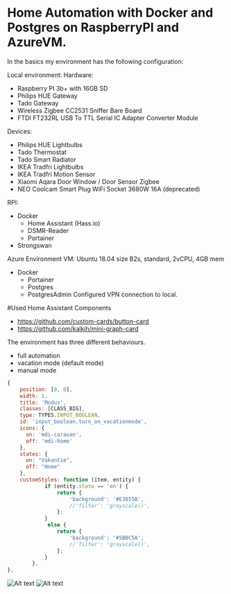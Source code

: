 # Home Automation with Docker and Postgres on RaspberryPI and AzureVM.
In the basics my environment has the following configuration:

Local environment:
Hardware:
- Raspberry PI 3b+ with 16GB SD
- Philips HUE Gateway
- Tado Gateway
- Wireless Zigbee CC2531 Sniffer Bare Board
- FTDI FT232RL USB To TTL Serial IC Adapter Converter Module 

Devices: 
- Philips HUE Lightbulbs
- Tado Thermostat
- Tado Smart Radiator
- IKEA Tradfri Lightbulbs
- IKEA Tradfri Motion Sensor
- Xiaomi Aqara Door Window / Door Sensor Zigbee 
- NEO Coolcam Smart Plug WiFi Socket 3680W 16A (deprecated)

RPI:
- Docker
  - Home Assistant (Hass.io)
  - DSMR-Reader
  - Portainer
- Strongswan 

Azure Environment
VM: Ubuntu 18.04 size B2s, standard, 2vCPU, 4GB mem
- Docker
  - Portainer
  - Postgres
  - PostgresAdmin
Configured VPN connection to local.


#Used Home Assistant Components
- https://github.com/custom-cards/button-card
- https://github.com/kalkih/mini-graph-card


The environment has three different behaviours.
- full automation
- vacation mode (default mode)
- manual mode


```javascript
{
	position: [0, 0],
	width: 1,
	title: 'Modus',
	classes: [CLASS_BIG],
	type: TYPES.INPUT_BOOLEAN,
	id: 'input_boolean.turn_on_vacationmode',
	icons: {
	  on: 'mdi-caravan',
	  off: 'mdi-home'
	},
	states: {
	  on: "Vakantie",
	  off: "Home"
	},
	customStyles: function (item, entity) {
	        if (entity.state == 'on') {
	            return {
	                'background': '#E3655B',
	                //'filter': 'grayscale()',
	            };
	        }
	         else {
	            return {
	                'background': '#5B8C5A',
	                //'filter': 'grayscale()',
	            };
	        }
	    },
},
```
![Alt text](https://github.com/srozemuller/HomeAssistant/blob/master/www/tileboard/images/screenshots/vacation.png?raw=true "Vacation mode")
![Alt text](https://github.com/srozemuller/HomeAssistant/blob/master/www/tileboard/images/screenshots/home.png?raw=true "Home mode")

